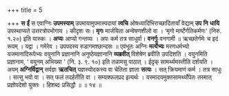 +++
title = 5

+++
**स** **ईं** स एवाग्निः **उपमस्याम्** उपमायामुपमास्पदायां **त्वचि** ओषध्यादिभिराच्छादितायाँ वेद्याम् **उप** **नि** **धायि** उपस्थाप्यते उत्तरत्रोपभोगाय । कीदृशः सः। **मृगः** मार्जयिता अन्वेषणशीलो वा । ‘मृगो मार्ष्टेर्गतिकर्मणः' (निरु. १.२०) इति यास्कः । **अप्यः** आप्यो गन्तव्यः । अपः कर्म तत्र साधुर्वा। **वनर्गुः** वनगामी ॥ ऋच्छतेर्गमेः च इदं रूपम् । यद्वा । गमेरेव । उपपदस्य रुडागमश्छान्दसः ॥ एवंभूतः अग्निः **मर्त्येभ्यः** मरणधर्मभ्यो यजमानादिरूपेभ्यः वयुनानि प्रज्ञानानि अनुष्ठेयज्ञानानि **व्यब्रवीत्** विशेषेण ब्रवीति उपदिशति । वयुनमिति प्रज्ञानाम, ‘ वयुनम् अभिख्या ' (नि. ३. ९. १०) इति तन्नामसु पाठात् । ईदृक् सामर्थ्यमस्तीति दर्शयति । अयम् **अग्निर्विद्वान्** सर्वज्ञः **ऋतचित्** यज्ञस्योदकस्य वा चेतिता ज्ञाता **सत्यः** । सत् क्रियमाणं कर्म । तत्र साधुः । सत्सु भवो वा । सत् फलं तदर्हतीति वा । सम्यक्फलप्रद इत्यर्थः । यस्मादयमुक्तसामर्थ्योपेतः तस्मात् प्रज्ञोपदेशो युक्तः । हिशब्दः प्रसिद्धौ ॥ ॥ १४ ॥
